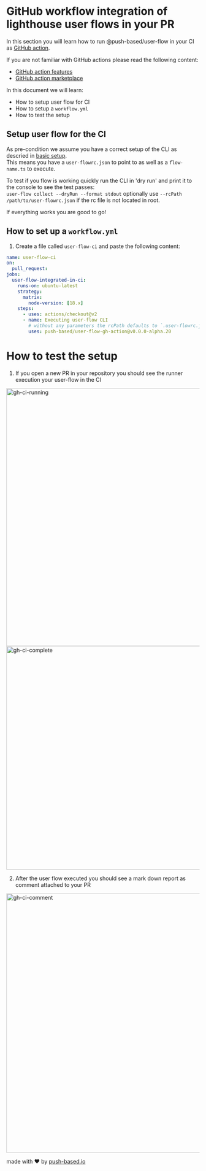 # GitHub workflow integration of lighthouse user flows in your PR

In this section you will learn how to run @push-based/user-flow in your CI as [GitHub action](https://github.com/marketplace/actions/lighthouse-user-flow-ci-action).

If you are not familiar with GitHub actions please read the following content:

- [GitHub action features](https://github.com/features/actions)
- [GitHub action marketplace](https://github.com/marketplace?type=actions&query=user+flow+)

In this document we will learn:
- How to setup user flow for CI
- How to setup a `workflow.yml`
- How to test the setup

## Setup user flow for the CI

As pre-condition we assume you have a correct setup of the CLI as descried in [basic setup](writing-basic-user-flows.md).  
This means you have a `user-flowrc.json` to point to as well as a `flow-name.ts` to execute.

To test if you flow is working quickly run the CLI in 'dry run' and print it to the console to see the test passes:  
`user-flow collect --dryRun --format stdout` optionally use `--rcPath /path/to/user-flowrc.json` if the rc file is not located in root.

If everything works you are good to go!

## How to set up a `workflow.yml`

1. Create a file called `user-flow-ci` and paste the following content:

```yml
name: user-flow-ci
on:
  pull_request:
jobs:
  user-flow-integrated-in-ci:
    runs-on: ubuntu-latest
    strategy:
      matrix:
        node-version: [18.x]
    steps:
      - uses: actions/checkout@v2
      - name: Executing user-flow CLI
        # without any parameters the rcPath defaults to `.user-flowrc.json`
        uses: push-based/user-flow-gh-action@v0.0.0-alpha.20
```

# How to test the setup

1. If you open a new PR in your repository you should see the runner execution your user-flow in the CI

<img width="672" alt="gh-ci-running" title="Action is executing" src="https://user-images.githubusercontent.com/10064416/216594684-ea9e3a5e-007e-47d6-b438-c16d2158f940.PNG">
<img width="583" alt="gh-ci-complete" title="Action completed" src="https://user-images.githubusercontent.com/10064416/216594803-65cb2cfd-1924-44ae-84ec-8b1d09e49ada.PNG">

2. After the user flow executed you should see a mark down report as comment attached to your PR

<img width="676" alt="gh-ci-comment" title="Action created comment in PR" src="https://user-images.githubusercontent.com/10064416/216596391-35a041e2-9839-4cf5-b8c5-b55e93cb622e.PNG">

made with ❤ by [push-based.io](https://www.push-based.io)
